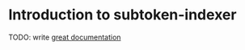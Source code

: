 # Introduction to subtoken-indexer

TODO: write [great documentation](http://jacobian.org/writing/what-to-write/)
